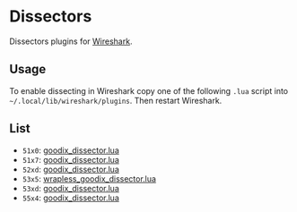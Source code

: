 # Dissectors

Dissectors plugins for [Wireshark](https://www.wireshark.org/).

## Usage

To enable dissecting in Wireshark copy one of the following `.lua` script into `~/.local/lib/wireshark/plugins`. Then restart Wireshark.

## List

+ `51x0`: [goodix_dissector.lua](goodix_dissector.lua)
+ `51x7`: [goodix_dissector.lua](goodix_dissector.lua)
+ `52xd`: [goodix_dissector.lua](goodix_dissector.lua)
+ `53x5`: [wrapless_goodix_dissector.lua](wrapless_goodix_dissector.lua)
+ `53xd`: [goodix_dissector.lua](goodix_dissector.lua)
+ `55x4`: [goodix_dissector.lua](goodix_dissector.lua)

